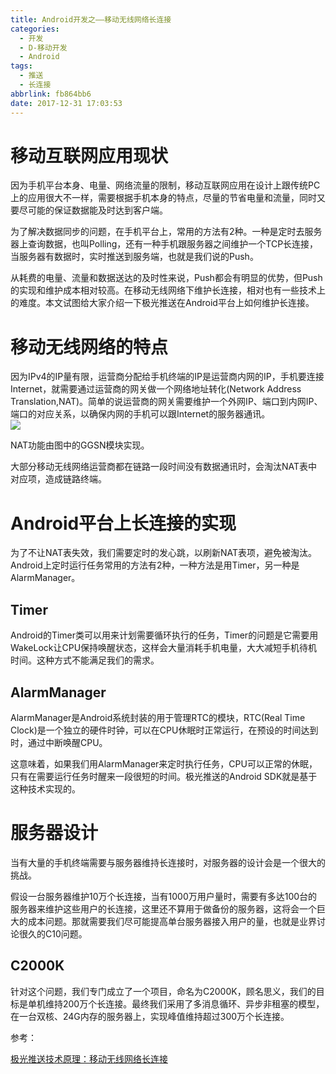 ```yaml
---
title: Android开发之——移动无线网络长连接
categories:
  - 开发
  - D-移动开发
  - Android
tags:
  - 推送
  - 长连接
abbrlink: fb864bb6
date: 2017-12-31 17:03:53
---
```

# 移动互联网应用现状  

因为手机平台本身、电量、网络流量的限制，移动互联网应用在设计上跟传统PC上的应用很大不一样，需要根据手机本身的特点，尽量的节省电量和流量，同时又要尽可能的保证数据能及时达到客户端。   

为了解决数据同步的问题，在手机平台上，常用的方法有2种。一种是定时去服务器上查询数据，也叫Polling，还有一种手机跟服务器之间维护一个TCP长连接，当服务器有数据时，实时推送到服务端，也就是我们说的Push。   

从耗费的电量、流量和数据送达的及时性来说，Push都会有明显的优势，但Push的实现和维护成本相对较高。在移动无线网络下维护长连接，相对也有一些技术上的难度。本文试图给大家介绍一下极光推送在Android平台上如何维护长连接。   

<!--more-->

# 移动无线网络的特点  

因为IPv4的IP量有限，运营商分配给手机终端的IP是运营商内网的IP，手机要连接Internet，就需要通过运营商的网关做一个网络地址转化(Network Address Translation,NAT)。简单的说运营商的网关需要维护一个外网IP、端口到内网IP、端口的对应关系，以确保内网的手机可以跟Internet的服务器通讯。  
![][1]  
 
NAT功能由图中的GGSN模块实现。   

大部分移动无线网络运营商都在链路一段时间没有数据通讯时，会淘汰NAT表中对应项，造成链路终端。   

# Android平台上长连接的实现  

为了不让NAT表失效，我们需要定时的发心跳，以刷新NAT表项，避免被淘汰。     
Android上定时运行任务常用的方法有2种，一种方法是用Timer，另一种是AlarmManager。   

## Timer  
 
Android的Timer类可以用来计划需要循环执行的任务，Timer的问题是它需要用WakeLock让CPU保持唤醒状态，这样会大量消耗手机电量，大大减短手机待机时间。这种方式不能满足我们的需求。     
## AlarmManager  
 
AlarmManager是Android系统封装的用于管理RTC的模块，RTC(Real Time Clock)是一个独立的硬件时钟，可以在CPU休眠时正常运行，在预设的时间达到时，通过中断唤醒CPU。   

这意味着，如果我们用AlarmManager来定时执行任务，CPU可以正常的休眠，只有在需要运行任务时醒来一段很短的时间。极光推送的Android SDK就是基于这种技术实现的。    

# 服务器设计 
  
当有大量的手机终端需要与服务器维持长连接时，对服务器的设计会是一个很大的挑战。   

假设一台服务器维护10万个长连接，当有1000万用户量时，需要有多达100台的服务器来维护这些用户的长连接，这里还不算用于做备份的服务器，这将会一个巨大的成本问题。那就需要我们尽可能提高单台服务器接入用户的量，也就是业界讨论很久的C10问题。    

## C2000K

针对这个问题，我们专门成立了一个项目，命名为C2000K，顾名思义，我们的目标是单机维持200万个长连接。最终我们采用了多消息循环、异步非租塞的模型，在一台双核、24G内存的服务器上，实现峰值维持超过300万个长连接。      

参考：     

[极光推送技术原理：移动无线网络长连接][2]






[1]: https://jsd.onmicrosoft.cn/gh/PGzxc/CDN/blog-image/push-ip.jpg
[2]: http://blog.jiguang.cn/jpush_wireless_push_principle/
